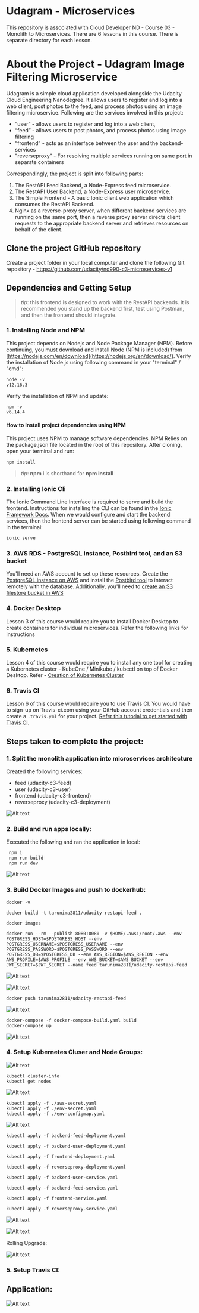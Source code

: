 # Udagram - Microservices
This repository is associated with Cloud Developer ND - Course 03 - Monolith to Microservices. There are 6 lessons in this course. There is separate directory for each lesson.

# About the Project - Udagram Image Filtering Microservice
Udagram is a simple cloud application developed alongside the Udacity Cloud Engineering Nanodegree. It allows users to register and log into a web client, post photos to the feed, and process photos using an image filtering microservice. Following are the services involved in this project:

* “user” - allows users to register and log into a web client, 
* “feed” - allows users to post photos, and process photos using image filtering 
* “frontend” - acts as an interface between the user and the backend-services
* "reverseproxy" - For resolving multiple services running on same port in separate containers

Correspondingly, the project is split into following parts:
1. The RestAPI Feed Backend, a Node-Express feed microservice.
1. The RestAPI User Backend, a Node-Express user microservice.
1. The Simple Frontend - A basic Ionic client web application which consumes the RestAPI Backend.
1. Nginx as a reverse-proxy server, when different backend services are running on the same port, then a reverse proxy server directs client requests to the appropriate backend server and retrieves resources on behalf of the client.  

## Clone the project GitHub repository
Create a project folder in your local computer and clone the following Git repository - https://github.com/udacity/nd990-c3-microservices-v1

## Dependencies and Getting Setup
> _tip_: this frontend is designed to work with the RestAPI backends. It is recommended you stand up the backend first, test using Postman, and then the frontend should integrate.

### 1. Installing Node and NPM
This project depends on Nodejs and Node Package Manager (NPM). Before continuing, you must download and install Node (NPM is included) from [https://nodejs.com/en/download](https://nodejs.org/en/download/). Verify the installation of Node.js using following command in your "terminal" / "cmd": 
```
node -v
v12.16.3
```
Verify the installation of NPM and update: 
```
npm -v
v6.14.4
```
#### How to Install project dependencies using NPM
This project uses NPM to manage software dependencies. NPM Relies on the package.json file located in the root of this repository. After cloning, open your terminal and run:
```bash
npm install
```
>_tip_: **npm i** is shorthand for **npm install**


### 2. Installing Ionic Cli
The Ionic Command Line Interface is required to serve and build the frontend. Instructions for installing the CLI can be found in the [Ionic Framework Docs](https://ionicframework.com/docs/installation/cli). When we would configure and start the backend services, then the frontend server can be started using following command in the terminal:

```bash
ionic serve
```

### 3. AWS RDS - PostgreSQL instance, Postbird tool, and an S3 bucket
You'll need an AWS account to set up these resources. Create the [PostgreSQL instance on AWS](https://classroom.udacity.com/nanodegrees/nd9990/parts/5d4b2317-8333-47b3-a9ec-ea2cf0a3efbb/modules/ab95831d-3105-400e-9c49-01a9d85e5a65/lessons/a89390c2-0832-4de0-833f-2dcb929a665e/concepts/001c5798-6c84-448e-ad63-9281f0e2fabe) and install the [Postbird tool](https://github.com/Paxa/postbird) to interact remotely with the database. Additionally, you'll need to [create an S3 filestore bucket in AWS](https://classroom.udacity.com/nanodegrees/nd9990/parts/5d4b2317-8333-47b3-a9ec-ea2cf0a3efbb/modules/ab95831d-3105-400e-9c49-01a9d85e5a65/lessons/a89390c2-0832-4de0-833f-2dcb929a665e/concepts/a04068a9-6267-4c37-9eeb-a413949a48f2)


### 4. Docker Desktop
Lesson 3 of this course would require you to install Docker Desktop to create containers for individual microservices. Refer the following links for instructions 

### 5. Kubernetes 
Lesson 4 of this course would require you to install any one tool for creating a Kubernetes cluster - KubeOne / Minikube / kubectl on top of Docker Desktop. Refer - 
[Creation of Kubernetes Cluster](https://classroom.udacity.com/nanodegrees/nd9990/parts/96fffeca-63e0-4bfc-92a6-a869b5b64b9e/modules/8c55d5a1-ae41-4313-ab37-86b1f35b9ada/lessons/e03717be-332d-4a2e-8576-69f7aae7726e/concepts/fac375ff-8a1c-461f-8e7c-6c9a844358ac)

### 6. Travis CI
Lesson 6 of this course would require you to use Travis CI. You would have to sign-up on  Travis-ci.com using your GitHub account credentials and then create a `.travis.yml` for your project. [Refer this tutorial to get started with Travis CI](https://docs.travis-ci.com/user/tutorial/).

## Steps taken to complete the project:

### 1. Split the monolith application into microservices architecture
 Created the following services:
 * feed (udacity-c3-feed)
 * user (udacity-c3-user)
 * frontend (udacity-c3-frontend)
 * reverseproxy (udacity-c3-deployment)
 
 ![Alt text](/images/microservice.PNG "Microservice")
 
### 2. Build and run apps locally:
 Executed the following and ran the application in local:
 ```
  npm i
  npm run build
  npm run dev
 ```
 ![Alt text](/images/npm-run-local.PNG "npm local")
 
### 3. Build Docker Images and push to dockerhub:
 ```$xslt
docker -v

docker build -t tarunima2811/udacity-restapi-feed .

docker images

docker run --rm --publish 8080:8080 -v $HOME/.aws:/root/.aws --env POSTGRESS_HOST=$POSTGRESS_HOST --env POSTGRESS_USERNAME=$POSTGRESS_USERNAME --env POSTGRESS_PASSWORD=$POSTGRESS_PASSWORD --env POSTGRESS_DB=$POSTGRESS_DB --env AWS_REGION=$AWS_REGION --env AWS_PROFILE=$AWS_PROFILE --env AWS_BUCKET=$AWS_BUCKET --env JWT_SECRET=$JWT_SECRET --name feed tarunima2811/udacity-restapi-feed

```
![Alt text](/images/docker-images.PNG "docker images")

![Alt text](/images/docker-run-local.PNG "docker run local")

```$xslt
docker push tarunima2811/udacity-restapi-feed
```

![Alt text](/images/dockerhub.PNG "docker hub")

```$xslt
docker-compose -f docker-compose-build.yaml build
docker-compose up
```
![Alt text](/images/docker-compose-up.PNG "docker compose up")

### 4. Setup Kubernetes Cluser and Node Groups:

![Alt text](/images/EKS.PNG "EKS")

```$xslt
kubectl cluster-info
kubectl get nodes
```
![Alt text](/images/cluster.PNG "EKS Cluster Info")

```$xslt
kubectl apply -f ./aws-secret.yaml
kubectl apply -f ./env-secret.yaml
kubectl apply -f ./env-configmap.yaml
```
![Alt text](/images/eks-config.PNG "EKS Config")

```$xslt
kubectl apply -f backend-feed-deployment.yaml 

kubectl apply -f backend-user-deployment.yaml 

kubectl apply -f frontend-deployment.yaml 

kubectl apply -f reverseproxy-deployment.yaml

kubectl apply -f backend-user-service.yaml

kubectl apply -f backend-feed-service.yaml

kubectl apply -f frontend-service.yaml

kubectl apply -f reverseproxy-service.yaml

```
![Alt text](/images/kubectl-deployment.PNG "deployment")

![Alt text](/images/kubectl-info.PNG "kubectl info")

Rolling Upgrade:

![Alt text](/images/rolling-deploy.PNG "Rolling Upgrade")

### 5. Setup Travis CI:




## Application:

![Alt text](/images/App.PNG "Application")
